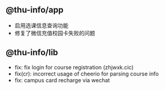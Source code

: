 ## @thu-info/app
- 启用选课信息查询功能
- 修复了微信充值校园卡失败的问题

## @thu-info/lib
- fix: fix login for course registration (zhjwxk.cic)
- fix(cr): incorrect usage of cheerio for parsing course info
- fix: campus card recharge via wechat
